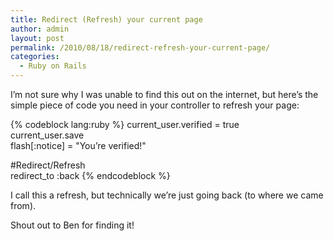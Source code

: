 ```yaml
---
title: Redirect (Refresh) your current page
author: admin
layout: post
permalink: /2010/08/18/redirect-refresh-your-current-page/
categories:
  - Ruby on Rails
---
```



I’m not sure why I was unable to find this out on the internet, but here’s the simple piece of code you need in your controller to refresh your page:

{% codeblock lang:ruby %}
current_user.verified = true  
current_user.save  
flash[:notice] = "You’re verified!"  

#Redirect/Refresh  
redirect_to :back
{% endcodeblock %}

I call this a refresh, but technically we’re just going back (to where we came from).

Shout out to Ben for finding it!